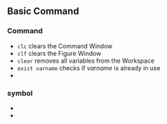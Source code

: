 ## Basic Command

### Command

- `clc` clears the Command Window
- `clf` clears the Figure Window
- `clear` removes all variables from the Workspace
- `exist varname` checks if *varname* is already in use
- ​


### symbol

- ​
- ​


